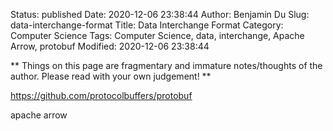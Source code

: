 Status: published
Date: 2020-12-06 23:38:44
Author: Benjamin Du
Slug: data-interchange-format
Title: Data Interchange Format
Category: Computer Science
Tags: Computer Science, data, interchange, Apache Arrow, protobuf
Modified: 2020-12-06 23:38:44

**
Things on this page are fragmentary and immature notes/thoughts of the author.
Please read with your own judgement!
**

https://github.com/protocolbuffers/protobuf 

apache arrow

